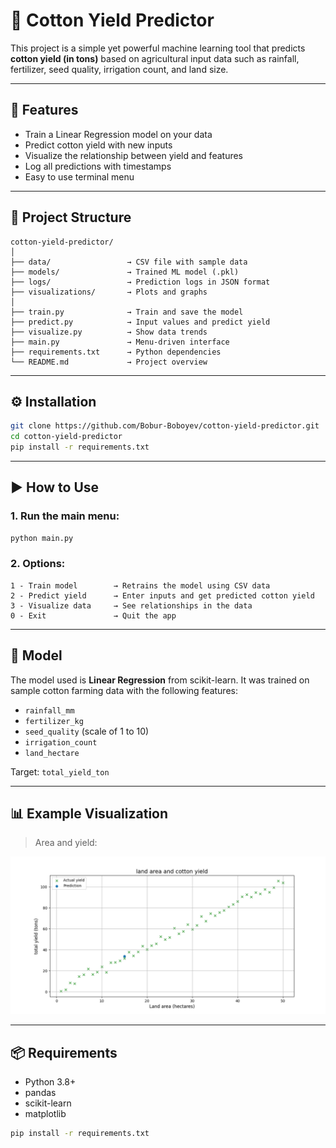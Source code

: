 
# 🌾 Cotton Yield Predictor

This project is a simple yet powerful machine learning tool that predicts **cotton yield (in tons)** based on agricultural input data such as rainfall, fertilizer, seed quality, irrigation count, and land size.

---

## 📌 Features

- Train a Linear Regression model on your data
- Predict cotton yield with new inputs
- Visualize the relationship between yield and features
- Log all predictions with timestamps
- Easy to use terminal menu

---

## 📁 Project Structure

```
cotton-yield-predictor/
│
├── data/                 → CSV file with sample data
├── models/               → Trained ML model (.pkl)
├── logs/                 → Prediction logs in JSON format
├── visualizations/       → Plots and graphs
│
├── train.py              → Train and save the model
├── predict.py            → Input values and predict yield
├── visualize.py          → Show data trends
├── main.py               → Menu-driven interface
├── requirements.txt      → Python dependencies
└── README.md             → Project overview
```

---

## ⚙️ Installation

```bash
git clone https://github.com/Bobur-Boboyev/cotton-yield-predictor.git
cd cotton-yield-predictor
pip install -r requirements.txt
```

---

## ▶️ How to Use

### 1. Run the main menu:
```bash
python main.py
```

### 2. Options:
```
1 - Train model        → Retrains the model using CSV data
2 - Predict yield      → Enter inputs and get predicted cotton yield
3 - Visualize data     → See relationships in the data
0 - Exit               → Quit the app
```

---

## 🧠 Model

The model used is **Linear Regression** from scikit-learn. It was trained on sample cotton farming data with the following features:

- `rainfall_mm`
- `fertilizer_kg`
- `seed_quality` (scale of 1 to 10)
- `irrigation_count`
- `land_hectare`

Target: `total_yield_ton`

---

## 📊 Example Visualization

> Area and yield:

![Area and yield](visualizations/cotton.png)

---

## 📦 Requirements

- Python 3.8+
- pandas
- scikit-learn
- matplotlib

```bash
pip install -r requirements.txt
```
